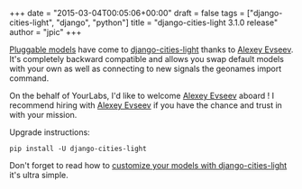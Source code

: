 +++
date = "2015-03-04T00:05:06+00:00"
draft = false
tags = ["django-cities-light", "django", "python"]
title = "django-cities-light 3.1.0 release"
author = "jpic"
+++

[Pluggable models](http://django-cities-light.readthedocs.org/en/stable-3.x.x/full.html#steps-to-customise-cities-light-models) have come to [django-cities-light](http://github.com/yourlabs/django-cities-light) thanks to [Alexey Evseev](https://github.com/st4lk). It's completely backward compatible and allows you swap default models with your own as well as connecting to new signals the geonames import command.

On the behalf of YourLabs, I'd like to welcome [Alexey Evseev](http://www.lexev.org/en/contacts/) aboard ! I recommend hiring with [Alexey Evseev](http://www.lexev.org/en/contacts/) if you have the chance and trust in with your mission.

Upgrade instructions:

    pip install -U django-cities-light
    
Don't forget to read how to [customize your models with django-cities-light](http://django-cities-light.readthedocs.org/en/stable-3.x.x/full.html#steps-to-customise-cities-light-models) it's ultra simple.
